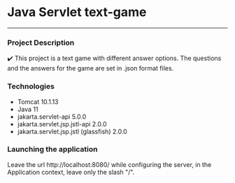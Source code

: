 # Java Servlet text-game 
***

### Project Description
:heavy_check_mark: This project is a text game with different answer options. The questions and the answers for the game are set
in .json format files.

### Technologies
* Tomcat 10.1.13
* Java 11
* jakarta.servlet-api 5.0.0
* jakarta.servlet.jsp.jstl-api 2.0.0
* jakarta.servlet.jsp.jstl (glassfish) 2.0.0

### Launching the application
Leave the url http://localhost:8080/ while configuring the server, in the Application context, leave only the slash "/".